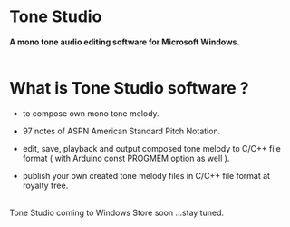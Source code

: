 # Tone Studio
**A mono tone audio editing software for Microsoft Windows.**
<br><br/>

# What is Tone Studio software ?
- to compose own mono tone melody.

- 97 notes of ASPN American Standard Pitch Notation.

- edit, save, playback and output composed tone melody to C/C++ file format ( with Arduino const PROGMEM option as well ).

- publish your own created tone melody files in C/C++ file format at royalty free.
<br><br/>

Tone Studio coming to Windows Store soon ...stay tuned.
<br><br/>
